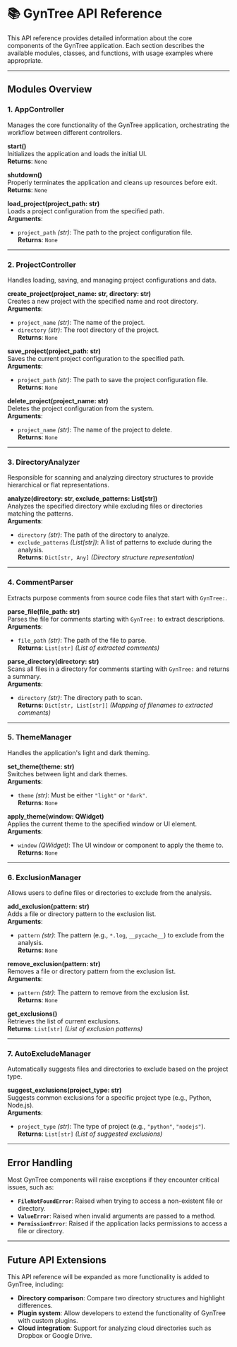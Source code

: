 # 📚 GynTree API Reference

This API reference provides detailed information about the core components of the GynTree application. Each section describes the available modules, classes, and functions, with usage examples where appropriate.

---

## Modules Overview

### 1. **AppController**

Manages the core functionality of the GynTree application, orchestrating the workflow between different controllers.

**start()**  
Initializes the application and loads the initial UI.  
**Returns**: `None`

**shutdown()**  
Properly terminates the application and cleans up resources before exit.  
**Returns**: `None`

**load_project(project_path: str)**  
Loads a project configuration from the specified path.  
**Arguments**:

- `project_path` _(str)_: The path to the project configuration file.  
**Returns**: `None`

---

### 2. **ProjectController**

Handles loading, saving, and managing project configurations and data.

**create_project(project_name: str, directory: str)**  
Creates a new project with the specified name and root directory.  
**Arguments**:

- `project_name` _(str)_: The name of the project.
- `directory` _(str)_: The root directory of the project.  
**Returns**: `None`

**save_project(project_path: str)**  
Saves the current project configuration to the specified path.  
**Arguments**:

- `project_path` _(str)_: The path to save the project configuration file.  
**Returns**: `None`

**delete_project(project_name: str)**  
Deletes the project configuration from the system.  
**Arguments**:

- `project_name` _(str)_: The name of the project to delete.  
**Returns**: `None`

---

### 3. **DirectoryAnalyzer**

Responsible for scanning and analyzing directory structures to provide hierarchical or flat representations.

**analyze(directory: str, exclude_patterns: List[str])**  
Analyzes the specified directory while excluding files or directories matching the patterns.  
**Arguments**:

- `directory` _(str)_: The path of the directory to analyze.
- `exclude_patterns` _(List[str])_: A list of patterns to exclude during the analysis.  
**Returns**: `Dict[str, Any]` _(Directory structure representation)_

---

### 4. **CommentParser**

Extracts purpose comments from source code files that start with `GynTree:`.

**parse_file(file_path: str)**  
Parses the file for comments starting with `GynTree:` to extract descriptions.  
**Arguments**:

- `file_path` _(str)_: The path of the file to parse.  
**Returns**: `List[str]` _(List of extracted comments)_

**parse_directory(directory: str)**  
Scans all files in a directory for comments starting with `GynTree:` and returns a summary.  
**Arguments**:

- `directory` _(str)_: The directory path to scan.  
**Returns**: `Dict[str, List[str]]` _(Mapping of filenames to extracted comments)_

---

### 5. **ThemeManager**

Handles the application's light and dark theming.

**set_theme(theme: str)**  
Switches between light and dark themes.  
**Arguments**:

- `theme` _(str)_: Must be either `"light"` or `"dark"`.  
**Returns**: `None`

**apply_theme(window: QWidget)**  
Applies the current theme to the specified window or UI element.  
**Arguments**:

- `window` _(QWidget)_: The UI window or component to apply the theme to.  
**Returns**: `None`

---

### 6. **ExclusionManager**

Allows users to define files or directories to exclude from the analysis.

**add_exclusion(pattern: str)**  
Adds a file or directory pattern to the exclusion list.  
**Arguments**:

- `pattern` _(str)_: The pattern (e.g., `*.log`, `__pycache__`) to exclude from the analysis.  
**Returns**: `None`

**remove_exclusion(pattern: str)**  
Removes a file or directory pattern from the exclusion list.  
**Arguments**:

- `pattern` _(str)_: The pattern to remove from the exclusion list.  
**Returns**: `None`

**get_exclusions()**  
Retrieves the list of current exclusions.  
**Returns**: `List[str]` _(List of exclusion patterns)_

---

### 7. **AutoExcludeManager**

Automatically suggests files and directories to exclude based on the project type.

**suggest_exclusions(project_type: str)**  
Suggests common exclusions for a specific project type (e.g., Python, Node.js).  
**Arguments**:

- `project_type` _(str)_: The type of project (e.g., `"python"`, `"nodejs"`).  
**Returns**: `List[str]` _(List of suggested exclusions)_

---

## Error Handling

Most GynTree components will raise exceptions if they encounter critical issues, such as:

- **`FileNotFoundError`**: Raised when trying to access a non-existent file or directory.
- **`ValueError`**: Raised when invalid arguments are passed to a method.
- **`PermissionError`**: Raised if the application lacks permissions to access a file or directory.

---

## Future API Extensions

This API reference will be expanded as more functionality is added to GynTree, including:

- **Directory comparison**: Compare two directory structures and highlight differences.
- **Plugin system**: Allow developers to extend the functionality of GynTree with custom plugins.
- **Cloud integration**: Support for analyzing cloud directories such as Dropbox or Google Drive.
